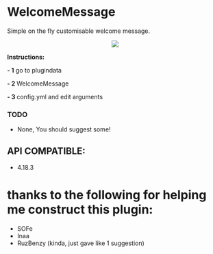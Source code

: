 # WelcomeMessage
Simple on the fly customisable welcome message.
<p align="center">
<img src="https://github.com/skyss0fly/WelcomeMessage/blob/main/Icon.png"></img>
</p> <p></p>

<p><b>Instructions:</b></p>
<p><b> - 1</b> go to plugindata </p><p></p>
<p> <b>- 2 </b>WelcomeMessage </p><p></p>
<p><b> - 3 </b>config.yml and edit arguments</p><p></p>

### TODO
- None, You should suggest some!

## API COMPATIBLE:
- 4.18.3

 # thanks to the following for helping me construct this plugin:
- SOFe
- Inaa
- RuzBenzy (kinda, just gave like 1 suggestion)
